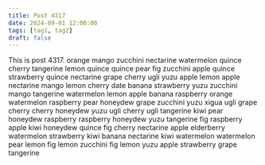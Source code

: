 ```yaml
---
title: Post 4317
date: 2024-09-01 12:00:00
tags: [tag1, tag2]
draft: false
---
```

This is post 4317.
orange
mango
zucchini
nectarine
watermelon
quince
cherry
tangerine
lemon
quince
quince
pear
fig
zucchini
apple
quince
strawberry
quince
nectarine
grape
cherry
ugli
yuzu
apple
lemon
apple
nectarine
mango
lemon
cherry
date
banana
strawberry
yuzu
zucchini
mango
tangerine
watermelon
lemon
apple
banana
raspberry
orange
watermelon
raspberry
pear
honeydew
grape
zucchini
yuzu
xigua
ugli
grape
cherry
cherry
honeydew
yuzu
ugli
cherry
ugli
tangerine
kiwi
pear
honeydew
raspberry
raspberry
honeydew
yuzu
tangerine
fig
raspberry
apple
kiwi
honeydew
quince
fig
cherry
nectarine
apple
elderberry
watermelon
strawberry
kiwi
banana
nectarine
kiwi
watermelon
watermelon
pear
lemon
fig
lemon
zucchini
fig
lemon
yuzu
apple
strawberry
grape
tangerine
